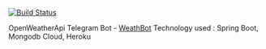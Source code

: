 
[![Build Status](https://travis-ci.org/st-ku/WeathBot_TelegramBot.svg?branch=master)](https://travis-ci.org/st-ku/WeathBot_TelegramBot)

OpenWeatherApi Telegram Bot  - <a href="http://t.me/SimplWeathBot">WeathBot</a> 
Technology used : Spring Boot, Mongodb Cloud, Heroku


